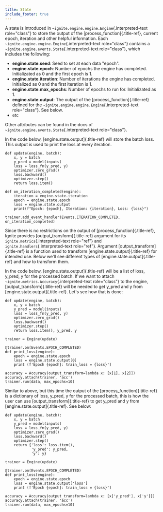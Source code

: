 ```yaml
---
title: State
include_footer: true
---
```


A state is introduced in
`~ignite.engine.engine.Engine`{.interpreted-text role="class"} to store
the output of the [process_function]{.title-ref}, current epoch,
iteration and other helpful information. Each
`~ignite.engine.engine.Engine`{.interpreted-text role="class"} contains
a `~ignite.engine.events.State`{.interpreted-text role="class"}, which
includes the following:

-   **engine.state.seed**: Seed to set at each data \"epoch\".
-   **engine.state.epoch**: Number of epochs the engine has completed.
    Initializated as 0 and the first epoch is 1.
-   **engine.state.iteration**: Number of iterations the engine has
    completed. Initialized as 0 and the first iteration is 1.
-   **engine.state.max_epochs**: Number of epochs to run for.
    Initializated as 1.
-   **engine.state.output**: The output of the
    [process_function]{.title-ref} defined for the
    `~ignite.engine.engine.Engine`{.interpreted-text role="class"}. See
    below.
-   etc

Other attributes can be found in the docs of
`~ignite.engine.events.State`{.interpreted-text role="class"}.

In the code below, [engine.state.output]{.title-ref} will store the
batch loss. This output is used to print the loss at every iteration.

``` {.python}
def update(engine, batch):
    x, y = batch
    y_pred = model(inputs)
    loss = loss_fn(y_pred, y)
    optimizer.zero_grad()
    loss.backward()
    optimizer.step()
    return loss.item()

def on_iteration_completed(engine):
    iteration = engine.state.iteration
    epoch = engine.state.epoch
    loss = engine.state.output
    print(f"Epoch: {epoch}, Iteration: {iteration}, Loss: {loss}")

trainer.add_event_handler(Events.ITERATION_COMPLETED, on_iteration_completed)
```

Since there is no restrictions on the output of
[process_function]{.title-ref}, Ignite provides
[output_transform]{.title-ref} argument for its
`ignite.metrics`{.interpreted-text role="ref"} and
`ignite.handlers`{.interpreted-text role="ref"}. Argument
[output_transform]{.title-ref} is a function used to transform
[engine.state.output]{.title-ref} for intended use. Below we\'ll see
different types of [engine.state.output]{.title-ref} and how to
transform them.

In the code below, [engine.state.output]{.title-ref} will be a list of
loss, y_pred, y for the processed batch. If we want to attach
`~ignite.metrics.Accuracy`{.interpreted-text role="class"} to the
engine, [output_transform]{.title-ref} will be needed to get y_pred and
y from [engine.state.output]{.title-ref}. Let\'s see how that is done:

``` {.python}
def update(engine, batch):
    x, y = batch
    y_pred = model(inputs)
    loss = loss_fn(y_pred, y)
    optimizer.zero_grad()
    loss.backward()
    optimizer.step()
    return loss.item(), y_pred, y

trainer = Engine(update)

@trainer.on(Events.EPOCH_COMPLETED)
def print_loss(engine):
    epoch = engine.state.epoch
    loss = engine.state.output[0]
    print (f'Epoch {epoch}: train_loss = {loss}')

accuracy = Accuracy(output_transform=lambda x: [x[1], x[2]])
accuracy.attach(trainer, 'acc')
trainer.run(data, max_epochs=10)
```

Similar to above, but this time the output of the
[process_function]{.title-ref} is a dictionary of loss, y_pred, y for
the processed batch, this is how the user can use
[output_transform]{.title-ref} to get y_pred and y from
[engine.state.output]{.title-ref}. See below:

``` {.python}
def update(engine, batch):
    x, y = batch
    y_pred = model(inputs)
    loss = loss_fn(y_pred, y)
    optimizer.zero_grad()
    loss.backward()
    optimizer.step()
    return {'loss': loss.item(),
            'y_pred': y_pred,
            'y': y}

trainer = Engine(update)

@trainer.on(Events.EPOCH_COMPLETED)
def print_loss(engine):
    epoch = engine.state.epoch
    loss = engine.state.output['loss']
    print (f'Epoch {epoch}: train_loss = {loss}')

accuracy = Accuracy(output_transform=lambda x: [x['y_pred'], x['y']])
accuracy.attach(trainer, 'acc')
trainer.run(data, max_epochs=10)
```